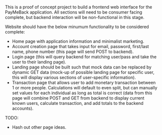 This is a proof of concept project to build a frontend web interface for the PayMeBack application.
All sections will need to be consumer facing complete, but backend interaction will be non-functional in this stage.

Website should have the below minumum functionality to be considered complete:
- Home page with application information and minimalist marketing.
- Account creation page that takes input for email, password, first/last name, phone number (this page will send POST to backend).
- Login page (this will query backend for matching user/pass and take the user to their landing page).
- Landing page should be built such that mock data can be replaced by dynamic GET data (mock-up of possible landing page for specific user, this will display various sections of user-specific information).
- Transaction page that allows user to add monetary transaction between 1 or more people. Calculations will default to even split, but can manually set values for each individual as long as total is correct (data from this page will combine POST and GET from backend to display current known users, calculate transaction, and add totals to the backend accounts).

TODO:
- Hash out other page ideas.